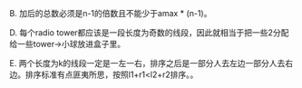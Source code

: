 B. 加后的总数必须是n-1的倍数且不能少于amax * (n-1)。

D. 每个radio tower都应该是一段长度为奇数的线段，因此就相当于把一些2分配给一些tower->小球放进盒子里。

E. 两个长度为k的线段一定是一左一右，排序之后是一部分人去左边一部分人去右边。排序标准有点匪夷所思，按照l1+r1<l2+r2排序。。
